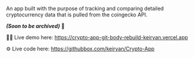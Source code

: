 An app built with the purpose of tracking and comparing detailed cryptocurrency data that is pulled from the coingecko API. 

_**(Soon to be archived)**_ 👀

👨‍💻 Live demo here: https://crypto-app-git-body-rebuild-keiryan.vercel.app

⚙️ Live code here: https://githubbox.com/keiryan/Crypto-App
